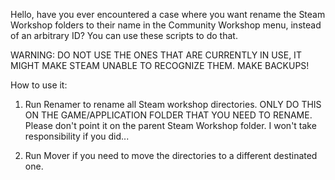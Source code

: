 Hello, have you ever encountered a case where you want rename the Steam Workshop folders to their name in the Community Workshop menu, instead of an arbitrary ID?
You can use these scripts to do that.

WARNING: DO NOT USE THE ONES THAT ARE CURRENTLY IN USE, IT MIGHT MAKE STEAM UNABLE TO RECOGNIZE THEM. 
MAKE BACKUPS!

How to use it:

1. Run Renamer to rename all Steam workshop directories. 
ONLY DO THIS ON THE GAME/APPLICATION FOLDER THAT YOU NEED TO RENAME. Please don't point it on the parent Steam Workshop folder.
I won't take responsibility if you did...

2. Run Mover if you need to move the directories to a different destinated one.

